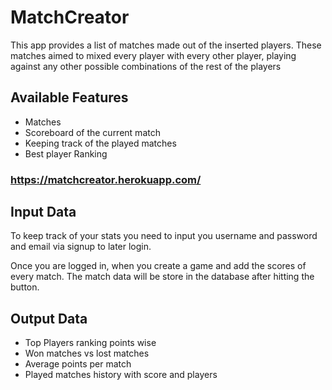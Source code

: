 # MatchCreator

This app provides a list of matches made out of the inserted players. These matches aimed to mixed every player with every other player, playing against any other possible combinations of the rest of the players

## Available Features

<ul>
  <li> Matches </li>
  <li> Scoreboard of the current match </li>
  <li> Keeping track of the played matches  </li>
  <li> Best player Ranking </li>

  </ul>

### <a href="https://matchcreator.herokuapp.com/"> https://matchcreator.herokuapp.com/</a>

## Input Data

<p> To keep track of your stats you need to input you username and password and email via signup to later login. </p>

<p> Once you are logged in, when you create a game and add the scores of every match. The match data will be store in the database  after hitting the button.</p>

## Output Data

<p>  </p>
<ul>
  <li> Top Players ranking points wise </li>
  <li> Won matches vs lost matches</li>
  <li> Average points per match </li>
  <li> Played matches history with score and players </li>

  </ul>
<p> </p>
